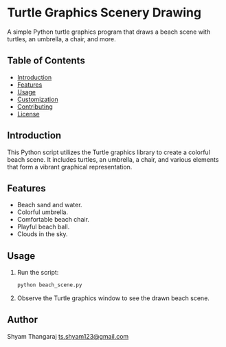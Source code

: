# Turtle Graphics Scenery Drawing 

A simple Python turtle graphics program that draws a beach scene with turtles, an umbrella, a chair, and more.

## Table of Contents

- [Introduction](#introduction)
- [Features](#features)
- [Usage](#usage)
- [Customization](#customization)
- [Contributing](#contributing)
- [License](#license)

## Introduction

This Python script utilizes the Turtle graphics library to create a colorful beach scene. It includes turtles, an umbrella, a chair, and various elements that form a vibrant graphical representation.

## Features

- Beach sand and water.
- Colorful umbrella.
- Comfortable beach chair.
- Playful beach ball.
- Clouds in the sky.

## Usage

1. Run the script:

    ```bash
    python beach_scene.py
    ```

2. Observe the Turtle graphics window to see the drawn beach scene.

## Author
Shyam Thangaraj ts.shyam123@gmail.com
